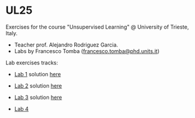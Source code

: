 # UL25
Exercises for the course "Unsupervised Learning" @ University of Trieste, Italy. 

- Teacher prof. Alejandro Rodriguez Garcia.  
- Labs by Francesco Tomba (francesco.tomba@phd.units.it)

Lab exercises tracks:

- [Lab 1](lab1.pdf) solution [here](Notebooks/Lab1-DataGeneration.ipynb)

- [Lab 2](lab2.pdf) solution [here](Notebooks/Lab2-PCA.ipynb)

- [Lab 3](lab3.pdf) solution [here](Notebooks/Lab3-Isomap.ipynb)

- [Lab 4](lab4.pdf) 
